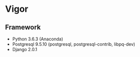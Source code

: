 # Vigor

## Framework

  * Python 3.6.3 (Anaconda)
  * Postgresql 9.5.10 (postgresql, postgresql-contrib, libpq-dev)
  * Django 2.0.1
